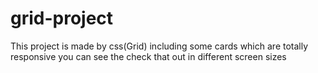 # grid-project

This project is made by css(Grid) including some cards which are totally responsive 
 you can see the check that out in different screen sizes
